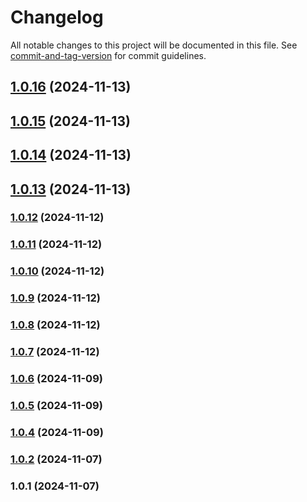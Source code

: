 # Changelog

All notable changes to this project will be documented in this file. See [commit-and-tag-version](https://github.com/absolute-version/commit-and-tag-version) for commit guidelines.

## [1.0.16](https://github.com/yourusername/wibu-pkg/compare/v1.0.15...v1.0.16) (2024-11-13)

## [1.0.15](https://github.com/yourusername/wibu-pkg/compare/v1.0.14...v1.0.15) (2024-11-13)

## [1.0.14](https://github.com/yourusername/wibu-pkg/compare/v1.0.13...v1.0.14) (2024-11-13)

## [1.0.13](https://github.com/yourusername/wibu-pkg/compare/v1.0.12...v1.0.13) (2024-11-13)

### [1.0.12](https://github.com/yourusername/wibu-pkg/compare/v1.0.11...v1.0.12) (2024-11-12)

### [1.0.11](https://github.com/yourusername/wibu-pkg/compare/v1.0.10...v1.0.11) (2024-11-12)

### [1.0.10](https://github.com/yourusername/wibu-pkg/compare/v1.0.9...v1.0.10) (2024-11-12)

### [1.0.9](https://github.com/yourusername/wibu-pkg/compare/v1.0.8...v1.0.9) (2024-11-12)

### [1.0.8](https://github.com/yourusername/wibu-pkg/compare/v1.0.7...v1.0.8) (2024-11-12)

### [1.0.7](https://github.com/yourusername/wibu-pkg/compare/v1.0.6...v1.0.7) (2024-11-12)

### [1.0.6](https://github.com/yourusername/wibu-pkg/compare/v1.0.5...v1.0.6) (2024-11-09)

### [1.0.5](https://github.com/yourusername/wibu-pkg/compare/v1.0.4...v1.0.5) (2024-11-09)

### [1.0.4](https://github.com/yourusername/wibu-pkg/compare/v1.0.3...v1.0.4) (2024-11-09)

### [1.0.2](https://github.com/yourusername/wibu-pkg/compare/v1.0.1...v1.0.2) (2024-11-07)

### 1.0.1 (2024-11-07)
